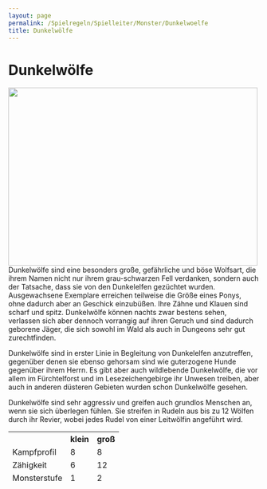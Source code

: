 ```yaml
---
layout: page
permalink: /Spielregeln/Spielleiter/Monster/Dunkelwoelfe
title: Dunkelwölfe
---
```


# Dunkelwölfe

<img alt="" height="357" src="{{ site.baseurl }}/assets/images/monster/nrm/dunkelwolf.jpg" width="500" />
Dunkelwölfe sind eine besonders große, gefährliche und böse Wolfsart, die ihrem Namen nicht nur ihrem grau-schwarzen Fell verdanken, sondern auch der Tatsache, dass sie von den Dunkelelfen gezüchtet wurden. Ausgewachsene Exemplare erreichen teilweise die Größe eines Ponys, ohne dadurch aber an Geschick einzubüßen. Ihre Zähne und Klauen sind scharf und spitz. Dunkelwölfe können nachts zwar bestens sehen, verlassen sich aber dennoch vorrangig auf ihren Geruch und sind dadurch geborene Jäger, die sich sowohl im Wald als auch in Dungeons sehr gut zurechtfinden.

Dunkelwölfe sind in erster Linie in Begleitung von Dunkelelfen anzutreffen, gegenüber denen sie ebenso gehorsam sind wie guterzogene Hunde gegenüber ihrem Herrn. Es gibt aber auch wildlebende Dunkelwölfe, die vor allem im Fürchtelforst und im Lesezeichengebirge ihr Unwesen treiben, aber auch in anderen düsteren Gebieten wurden schon Dunkelwölfe gesehen.

Dunkelwölfe sind sehr aggressiv und greifen auch grundlos Menschen an, wenn sie sich überlegen fühlen. Sie streifen in Rudeln aus bis zu 12 Wölfen durch ihr Revier, wobei jedes Rudel von einer Leitwölfin angeführt wird.

<table>
<thead>
<tr><th> </th><th>klein</th><th>groß</th></tr>
<tr><td>Kampfprofil</td><td>8</td><td>8</td></tr>
<tr><td>Zähigkeit</td><td>6</td><td>12</td></tr>
<tr><td>Monsterstufe</td><td>1</td><td>2</td></tr>
</thead>
</table>
